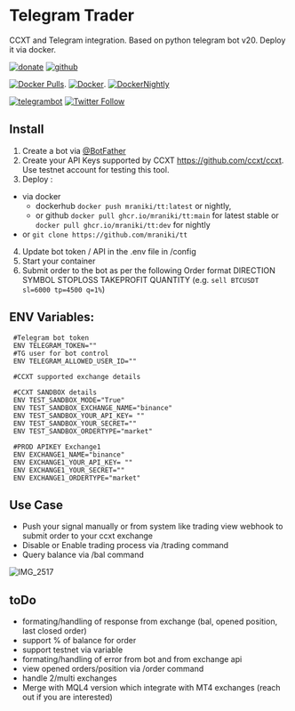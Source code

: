 # Telegram Trader
 CCXT and Telegram integration. Based on python telegram bot v20. 
 Deploy it via docker. 


[![donate](https://img.shields.io/badge/donate-kofi-orange)](https://imgur.com/a/WQiZcW0) [![github](https://img.shields.io/badge/github-pages-lightgrey)](https://github.com/mraniki/tt)   


[![Docker Pulls](https://img.shields.io/docker/pulls/mraniki/tt?style=plastic)](https://hub.docker.com/r/mraniki/tt).  [![Docker](https://github.com/mraniki/tt/actions/workflows/DockerHub.yml/badge.svg)](https://github.com/mraniki/tt/actions/workflows/DockerHub.yml). [![DockerNightly](https://github.com/mraniki/tt/actions/workflows/DockerHub_Dev.yml/badge.svg)](https://github.com/mraniki/tt/actions/workflows/DockerHub_Dev.yml)



[![telegrambot](https://img.shields.io/badge/Telegram-Channel-blue.svg?logo=telegram)](https://t.me/pythontelegrambotchannel)
[![Twitter Follow](https://img.shields.io/twitter/follow/ccxt_official.svg?style=social&label=CCXT)](https://twitter.com/ccxt_official)

## Install
1) Create a bot via [@BotFather ](https://core.telegram.org/bots/tutorial)
2) Create your API Keys supported by CCXT https://github.com/ccxt/ccxt. Use testnet account for testing this tool.
3) Deploy :
- via docker 
  - dockerhub `docker push mraniki/tt:latest` or nightly,
  - or github `docker pull ghcr.io/mraniki/tt:main` for latest stable or `docker pull ghcr.io/mraniki/tt:dev` for nightly
- or `git clone https://github.com/mraniki/tt`
4) Update bot token / API in the .env file in /config
5) Start your container
6) Submit order to the bot as per the following Order format DIRECTION SYMBOL STOPLOSS TAKEPROFIT QUANTITY 
  (e.g. `sell BTCUSDT sl=6000 tp=4500 q=1%`) 
 
## ENV Variables:

     #Telegram bot token 
     ENV TELEGRAM_TOKEN="" 
     #TG user for bot control
     ENV TELEGRAM_ALLOWED_USER_ID=""

     #CCXT supported exchange details

     #CCXT SANDBOX details
     ENV TEST_SANDBOX_MODE="True"
     ENV TEST_SANDBOX_EXCHANGE_NAME="binance"
     ENV TEST_SANDBOX_YOUR_API_KEY= "" 
     ENV TEST_SANDBOX_YOUR_SECRET=""
     ENV TEST_SANDBOX_ORDERTYPE="market"

     #PROD APIKEY Exchange1
     ENV EXCHANGE1_NAME="binance"
     ENV EXCHANGE1_YOUR_API_KEY= ""
     ENV EXCHANGE1_YOUR_SECRET=""
     ENV EXCHANGE1_ORDERTYPE="market" 
        
        
 ## Use Case
 - Push your signal manually or from system like trading view webhook to submit order to your ccxt exchange
 - Disable or Enable trading process via /trading command
 - Query balance via /bal command

![IMG_2517](https://user-images.githubusercontent.com/8766259/199422978-dc3322d9-164b-42af-9cf2-84c6bc3dae29.jpg)


 ## toDo
- formating/handling of response from exchange (bal, opened position, last closed order)
- support % of balance for order
- support testnet via variable 
- formating/handling of error from bot and from exchange api
- view opened orders/position via /order command 
- handle 2/multi exchanges
- Merge with MQL4 version which integrate with MT4 exchanges (reach out if you are interested)


